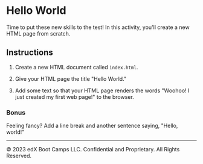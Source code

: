 # Hello World

Time to put these new skills to the test! In this activity, you'll create a new HTML page from scratch.

## Instructions

  1. Create a new HTML document called `index.html`.  
   
  2. Give your HTML page the title "Hello World." 
   
  3. Add some text so that your HTML page renders the words "Woohoo! I just created my first web page!" to the browser.

### Bonus

Feeling fancy? Add a line break and another sentence saying, "Hello, world!"

---

© 2023 edX Boot Camps LLC. Confidential and Proprietary. All Rights Reserved.
